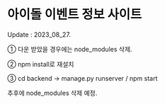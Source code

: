 # 아이돌 이벤트 정보 사이트 
Update : 2023_08_27.

① 다운 받았을 경우에는 node_modules 삭제.

② npm install로 재설치

③ cd backend → manage.py runserver / npm start

추후에 node_modules 삭제 예정.

